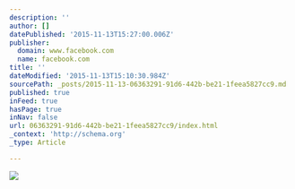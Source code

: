 ```yaml
---
description: ''
author: []
datePublished: '2015-11-13T15:27:00.006Z'
publisher:
  domain: www.facebook.com
  name: facebook.com
title: ''
dateModified: '2015-11-13T15:10:30.984Z'
sourcePath: _posts/2015-11-13-06363291-91d6-442b-be21-1feea5827cc9.md
published: true
inFeed: true
hasPage: true
inNav: false
url: 06363291-91d6-442b-be21-1feea5827cc9/index.html
_context: 'http://schema.org'
_type: Article

---
```

![](https://scontent-arn2-1.xx.fbcdn.net/hphotos-xpf1/t31.0-8/11930879_449149138590932_7109161843941706418_o.jpg)